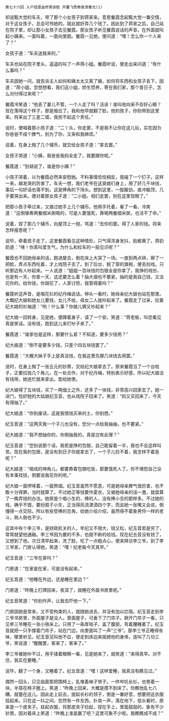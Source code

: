     第七十六回 入户拾遗金终惭浙脸 开囊飞质券故泄春光(1) 

   却说甄大觉的车夫，带了那个小女孩子到蒋家来。意思餐霞念起甄大觉一番交情，对于这女孩子，总会可怜她的。就此就好弄几个钱了。因此到了蒋家之后，自己站在院子里，却让那小女孩子去见餐霞。那女孩子听见餐霞说话的声音，在外面就叫起小姨来。一面叫着，一面向里跑。餐霞一见她，便问道：“嘿！怎么你一个人来了？”

   女孩子道：“车夫送我来的。”

   车夫也站在院子里头，遥遥的叫了一声蒋小姐。餐霞听说，便走出来问道：“有什么事吗？”

   车夫因她一问，就告诉主人如何和姨太太又离了婚，如何将东西和女孩子丢下，因道：“蒋小姐，您想想看，我们这小姐，娇生惯养，寄在我们家，那个昔日子，怎么对付得过来呢？”

   餐霞冷笑道：“他丢了妻儿不管，一个人走了吗？活该！谁叫他向来不存好心眼？现在落得这个样子，那是报应了。我和他早就翻了脸，他的孩子，你别带到这里来。将来出了三差二错，我担不起这个责任。”

   说时，便喊着那小孩子道：“二丫头，你走罢，不是我不让你在这儿玩，实在因为你爸爸不成个脾气，别为了你，又来和我麻烦。”

   说着，在身上掏了几个辅币，就交给女孩子道：“拿去罢。”

   女孩子哭道：“小姨，我爸爸我妈全走了，我要跟你呢。”

   餐霞道：“别胡说了，谁是你小姨？”

   小孩子哭着，以为餐霞必然来安慰她。不料事情恰恰相反，竟碰了一个钉子。这样一来，越发哭的厉害了。车夫一想，我们老爷在这臭娘们身上，用了好几千块钱，事后一句好话也落不到，这是捧角的下场头。想到这里，一股酸劲，直冲脑顶，几乎要哭出来。便对着那女孩子道：“二小姐，咱们走罢，别在这里现眼了。”

   把那小孩子牵过来，又接过她手上几个辅币。他用手托着，看了一看，冷笑道：“这倒够煮两餐细米粥喝的，可是人要饿死，靠喝两餐细米粥，也活不了命。”

   说着，捏了那几个辅币，向屋顶上一抛，骂道：“去你的罢。得了人家的钱。将来怎样报思呢？”

   说毕，牵着孩子走了。这里餐霞看见这种情形，只气得浑身发抖，脸都黄了。蒋奶奶道：“嗐！你真叫爱生气，为什么和拉车的一般见识呢？”

   餐霞也不回她母亲的话，跑进屋去，倒在床上大哭了一场。一直到两点钟，擦了一把脸，弄点东西吃着，才上戏院子去了。到了后台，脱了穿的旗袍，便去扮戏。只听那边有人吵起来。一人说道：“姐姐一百块钱的包银全是你拿了，我挣的戏份，也是有一天，你拿一天，这还要怎么着？抽大烟也不要紧，抽的是我自己钱，又没花你的。给你钱，你胡花了，人家讨债，我管得着吗？”

   餐霞听这声音，是唱花衫的纪丹梅说话。伸头一看时，她母亲纪大娘也站在那里。大概纪大娘和她女儿要钱，女儿不给，母女二人就吵起来了。餐霞走了过来，拉着纪大娘的衫袖道：“哟！什么事？你娘儿俩又吵起来？”

   纪大娘一回转身，见是她，便蹲着身子，请了一个安。笑道：“蒋老板，叫您看见真是笑话。没有钱，跑到这儿来打吵子来了。”

   餐霞道：“谁家也是这样，那要什么紧？不知道，要多少钱用？”

   纪大娘道：“倒不是要多少钱。只差个四五块钱罢了。”

   餐霞道：“大概大妹子手上是真没钱，在我这里先挪几块钱去用罢。”

   说时，在身上掏了一张五元的钞票，交给纪大娘拿去了。原来餐霞当了一个台柱子，正要拉拢几个角儿，在一处合作，对于纪丹梅，特别表示好感，所以纪大娘没有钱用，她连忙就来拿出，垫给她使。

   纪大娘得了五块钱，买了一两烟土之外，还多了一块钱，非常高兴回家去了。她一进门，恰好她的大姑娘纪玉音，也从戏院子回来了。笑道：“妈又买回来了，今天有得抽了。”

   纪大娘道：“你别废话，这是我借钱买来的土，你别想。”

   纪玉音道：“这两天我一个子儿也没有，您分一点给我抽抽，也不要紧。”

   纪大娘道：“我不想抽你的，你倒抽我的，真是岂有此理？”

   纪玉音道：“您别说那个话，我若是挣的包银，自己能留着一半，我也不会这样叫苦。现在我的包银，是没有到日子你就拿去了，一个子儿捡不着，我怎样不着急呢？”

   纪大娘道：“唱戏的坤角儿，都要靠着包银吃饭，那要饿死人了。你不埋怨自己没有本事找钱，倒要说我花你的呢。”

   纪大娘一面啰嗦着，一面熬烟。纪玉音虽然不愿意，可是她母亲脾气很厉害，也不敢十分得罪，当时就算了。不过她正等钱要作夏衣，又被她母亲的话一激，就盘算了一晚弄钱的办法。她原是个唱小生的，捧的人，没有捧小旦的那样多。不过她的戏，确乎不错，要扮扇子小生，正当得风流潇洒四个字，而且她一张嘴又会说，倒懂得一点交际。所以有些受捧的旦角，给她介绍介绍，虽然得不着象男伶一样的老斗，熟人倒也不少。

   这其中有个李三爷，是财政机关的人，年纪又不很大，钱又松，纪玉音若是穷了，常常就望他通融。李三爷因为要的不多，也就不断的给钱。现在纪五音没有钱了，又想到了他。次日清早起来，洗了脸，吃了一点粗点心，便来拜访李三爷。到了李三爷家，门房认得她，笑道：“嘿！纪老板今天真早。”

   纪玉音道：“三爷在家吗？”

   门房道：“在家是在家，可是没有起来。”

   纪五音道：“他睡在外边，还是睡在里边？”

   门房道：“昨晚上打牌回来，夜深了，就睡在外面书房里呢。”

   纪五音笑道：“你别作声，让我去吓他一下。”

   门房因她是常来，又不受拘束的人，就随她进去，并没有加以拦阻。纪玉音走到李三爷书房里，外面屋子是没人。里面屋子，可垂下了门帘子。掀开门帘子一看，只见李三爷睡在一张小铁床上。只用了一条厚毯子，盖了腹部，弯着腰睡着了。纪玉音就把一只手撑着门帘子，站在门边，向里面叫了一声“三爷”。那李三爷正睡得有味，哪里听见，纪玉音见叫他不应，便走到床边来摇撼他的身体，连叫了几句三爷，笑说道：“醒醒罢，客来了，客来了。”

   李三爷被她吵不过，用手揉着眼睛一看，见是她来了，就笑道：“来得真早。对不住，我实在要睡。”

   说毕，翻了一个身，又睡着了。纪五音道：“嘿！这样爱睡，我真没有瞧见过。”

   偶然一回头，只见临窗那把围椅上，乱堆着袜子带子。一件哔叽长衫，也卷着一块，半搭在椅子圈上。笑道：“昨晚上回来，大概是摸不到床了。你瞧他乱七八糟，就塞在这儿。因此走上前去，提起长衫的领子，倒是一番好意，想要把这衣服挂起来。只在这一抖之间，忽然有一件东西，扑突一声，落在地下，低头看时，原来是一个皮夹子。挂起衣服，将那皮夹子捡起，捏在手上，里面鼓鼓的，象有不少钞票。因对着床上笑道：“昨晚上准是赢了吧？这里可象不少呢。我瞧瞧成不成？”

